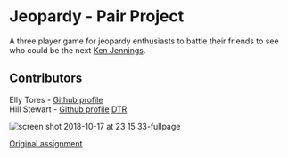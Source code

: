 # Jeopardy - Pair Project

A three player game for jeopardy enthusiasts to battle their friends to see who could be the next [Ken Jennings](https://en.wikipedia.org/wiki/Ken_Jennings).

## Contributors
Elly Tores - [Github profile](https://github.com/ellytea)<br>
Hill Stewart - [Github profile](https://github.com/ellytea)
[DTR](https://gist.github.com/hillstew/b87faac4bebcfda08d874fcb6ddf3d95)

![screen shot 2018-10-17 at 23 15 33-fullpage](https://user-images.githubusercontent.com/36748280/47133092-59cd7600-d264-11e8-9942-829346435825.png)

[Original assignment](http://frontend.turing.io/projects/jeopardy.html)

